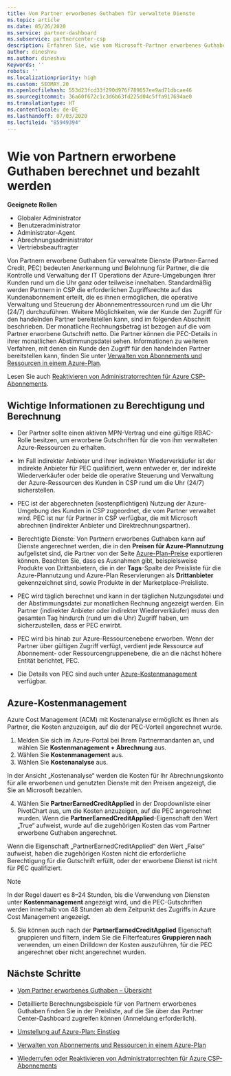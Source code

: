 ```yaml
---
title: Vom Partner erworbenes Guthaben für verwaltete Dienste
ms.topic: article
ms.date: 05/26/2020
ms.service: partner-dashboard
ms.subservice: partnercenter-csp
description: Erfahren Sie, wie vom Microsoft-Partner erworbenes Guthaben (Partner Earned Credit, PEC) für verwaltete Dienste berechnet und ausgezahlt wird und wie Sie sicherstellen können, dass Sie berechtigt sind.
author: dineshvu
ms.author: dineshvu
Keywords: ''
robots: ''
ms.localizationpriority: high
ms.custom: SEOMAY.20
ms.openlocfilehash: 553d23fcd33f290d976f789657ee9ad71dbcae46
ms.sourcegitcommit: 36a60f672c1c3d6b63fd225d04c5ffa917694ae0
ms.translationtype: HT
ms.contentlocale: de-DE
ms.lasthandoff: 07/03/2020
ms.locfileid: "85949394"
---
```

# <a name="how-the-partner-earned-credit-is-calculated-and-paid"></a>Wie von Partnern erworbene Guthaben berechnet und bezahlt werden

**Geeignete Rollen**

- Globaler Administrator
- Benutzeradministrator
- Administrator-Agent
- Abrechnungsadministrator
- Vertriebsbeauftragter

Von Partnern erworbene Guthaben für verwaltete Dienste (Partner-Earned Credit, PEC) bedeuten Anerkennung und Belohnung für Partner, die die Kontrolle und Verwaltung der IT Operations der Azure-Umgebungen ihrer Kunden rund um die Uhr ganz oder teilweise innehaben. Standardmäßig werden Partnern in CSP die erforderlichen Zugriffsrechte auf das Kundenabonnement erteilt, die es ihnen ermöglichen, die operative Verwaltung und Steuerung der Abonnementressourcen rund um die Uhr (24/7) durchzuführen. Weitere Möglichkeiten, wie der Kunde den Zugriff für den handelnden Partner bereitstellen kann, sind im folgenden Abschnitt beschrieben. Der monatliche Rechnungsbetrag ist bezogen auf die vom Partner erworbene Gutschrift netto. Die Partner können die PEC-Details in ihrer monatlichen Abstimmungsdatei sehen. Informationen zu weiteren Verfahren, mit denen ein Kunde den Zugriff für den handelnden Partner bereitstellen kann, finden Sie unter [Verwalten von Abonnements und Ressourcen in einem Azure-Plan](azure-plan-manage.md).

Lesen Sie auch [Reaktivieren von Administratorrechten für Azure CSP-Abonnements](revoke-reinstate-csp.md).

## <a name="important-eligibility-and-calculation-information"></a>Wichtige Informationen zu Berechtigung und Berechnung

- Der Partner sollte einen aktiven MPN-Vertrag und eine gültige RBAC-Rolle besitzen, um erworbene Gutschriften für die von ihm verwalteten Azure-Ressourcen zu erhalten. 

- Im Fall indirekter Anbieter und ihrer indirekten Wiederverkäufer ist der indirekte Anbieter für PEC qualifiziert, wenn entweder er, der indirekte Wiederverkäufer oder beide die operative Steuerung und Verwaltung der Azure-Ressourcen des Kunden in CSP rund um die Uhr (24/7) sicherstellen.

- PEC ist der abgerechneten (kostenpflichtigen) Nutzung der Azure-Umgebung des Kunden in CSP zugeordnet, die vom Partner verwaltet wird. PEC ist nur für Partner in CSP verfügbar, die mit Microsoft abrechnen (indirekter Anbieter und Direktrechnungspartner). 

- Berechtigte Dienste: Von Partnern erworbenes Guthaben kann auf Dienste angerechnet werden, die in den **Preisen für Azure-Plannutzung** aufgelistet sind, die Partner von der Seite [Azure-Plan-Preise](https://partner.microsoft.com/commerce/sales) exportieren können. Beachten Sie, dass es Ausnahmen gibt, beispielsweise Produkte von Drittanbietern, die in der **Tags**-Spalte der Preisliste für die Azure-Plannutzung und Azure-Plan Reservierungen als **Drittanbieter** gekennzeichnet sind, sowie Produkte in der Marketplace-Preisliste.

- PEC wird täglich berechnet und kann in der täglichen Nutzungsdatei und der Abstimmungsdatei zur monatlichen Rechnung angezeigt werden. Ein Partner (indirekter Anbieter oder indirekter Wiederverkäufer) muss den gesamten Tag hindurch (rund um die Uhr) Zugriff haben, um sicherzustellen, dass er PEC erwirbt.  

- PEC wird bis hinab zur Azure-Ressourcenebene erworben. Wenn der Partner über gültigen Zugriff verfügt, verdient jede Ressource auf Abonnement- oder Ressourcengruppenebene, die an die nächst höhere Entität berichtet, PEC.  

- Die Details von PEC sind auch unter [Azure-Kostenmanagement](https://go.microsoft.com/fwlink/?linkid=2106482) verfügbar.

## <a name="azure-cost-management"></a>Azure-Kostenmanagement

 Azure Cost Management (ACM) mit Kostenanalyse ermöglicht es Ihnen als Partner, die Kosten anzuzeigen, auf die der PEC-Vorteil angerechnet wurde.  

1. Melden Sie sich im Azure-Portal bei Ihrem Partnermandanten an, und wählen Sie **Kostenmanagement + Abrechnung** aus.
2.  Wählen Sie **Kostenmanagement** aus.
3.  Wählen Sie **Kostenanalyse** aus.

In der Ansicht „Kostenanalyse“ werden die Kosten für Ihr Abrechnungskonto für alle erworbenen und genutzten Dienste mit den Preisen angezeigt, die Sie an Microsoft bezahlen.

4.  Wählen Sie **PartnerEarnedCreditApplied** in der Dropdownliste einer PivotChart aus, um die Kosten anzuzeigen, auf die PEC angerechnet wurden. Wenn die **PartnerEarnedCreditApplied**-Eigenschaft den Wert „True“ aufweist, wurde auf die zugehörigen Kosten das vom Partner erworbene Guthaben angerechnet. 

Wenn die Eigenschaft „PartnerEarnedCreditApplied“ den Wert „False“ aufweist, haben die zugehörigen Kosten nicht die erforderliche Berechtigung für die Gutschrift erfüllt, oder der erworbene Dienst ist nicht für PEC qualifiziert.

>[!NOTE] 
>In der Regel dauert es 8–24 Stunden, bis die Verwendung von Diensten unter **Kostenmanagement** angezeigt wird, und die PEC-Gutschriften werden innerhalb von 48 Stunden ab dem Zeitpunkt des Zugriffs in Azure Cost Management angezeigt.

5. Sie können auch nach der **PartnerEarnedCreditApplied** Eigenschaft gruppieren und filtern, indem Sie die Filterfeatures **Gruppieren nach** verwenden, um einen Drilldown der Kosten auszuführen, für die PEC angerechnet ober nicht angerechnet wurden.

## <a name="next-steps"></a>Nächste Schritte

- [Vom Partner erworbenes Guthaben – Übersicht](partner-earned-credit.md)

- Detaillierte Berechnungsbeispiele für von Partnern erworbenes Guthaben finden Sie in der Preisliste, auf die Sie über das Partner Center-Dashboard zugreifen können (Anmeldung erforderlich).

- [Umstellung auf Azure-Plan: Einstieg](azure-plan-get-started.md)

- [Verwalten von Abonnements und Ressourcen in einem Azure-Plan](azure-plan-manage.md)

- [Wiederrufen oder Reaktivieren von Administratorrechten für Azure CSP-Abonnements](revoke-reinstate-csp.md)

